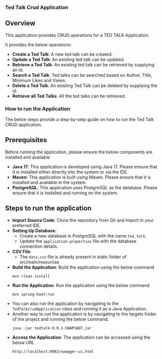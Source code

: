 ### Ted Talk Crud Application

## Overview
This application provides CRUD operations for a TED TALK Application.

It provides the below operations:
- **Create a Ted Talk**: A new ted talk can be created.
- **Update a Ted Talk**: An existing ted talk can be updated.
- **Retrieve a Ted Talk**: An existing ted talk can be retrieved by supplying an id.
- **Search a Ted Talk**: Ted talks can be searched based on Author, Title, Minimum Likes and Views.
- **Delete a Ted Talk**: An existing Ted Talk can be deleted by supplying the id.
- **Retrieve all Ted Talks**: All the ted talks can be retrieved.

### How to run the Application

The below steps provide a step-by-step guide on how to run the Ted Talk CRUD application.

## Prerequisites
Before running the application, please ensure the below components are installed and available

- **Java 17**: This application is developed using Java 17. Please ensure that it is installed either directly into the system or via the IDE.
- **Maven**: This application is built using Maven. Please ensure that it is installed and available in the system.
- **PostgreSQL**: This application uses PostgreSQL as the database. Please ensure that it is installed and running on the system.

## Steps to run the application
- **Import Source Code**: Clone the repository from Git and import in your preferred IDE.
- **Setting Up Database**:
    - Create a new database in PostgreSQL with the name `ted_talk`.
    - Update the `application.properties` file with the database connection details.
- **CSV File**:
    - The `data.csv` file is already present in static folder of src/main/resources
- **Build the Application**: Build the application using the below command
    ```shell
    mvn clean install
- **Run the Application**: Run the application using the below command
    ```shell
    mvn spring-boot:run
-  You can also run the application by navigating to the `TedTalkCrudApplication` class and running it as a Java Application.
-  Another way to run the application is by navigating to the targets folder of the project and running the below command.
    ```shell
    java -jar tedtalk-0.0.1-SNAPSHOT.jar
- **Access the Application**: The application can be accessed using the below URL
    ```shell
    http://localhost:8083/swagger-ui.html
